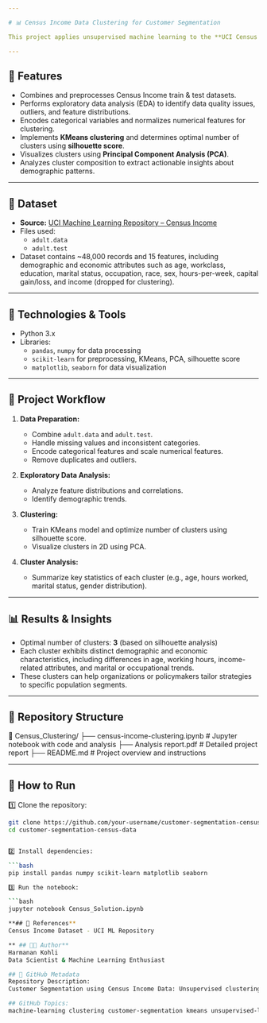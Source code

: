 ```yaml
---

# 📊 Census Income Data Clustering for Customer Segmentation

This project applies unsupervised machine learning to the **UCI Census Income dataset**, using clustering techniques to segment the US population into meaningful demographic groups. These insights can inform targeted marketing strategies and socio-economic policy decisions.

---
```


## 🚀 Features

* Combines and preprocesses Census Income train & test datasets.
* Performs exploratory data analysis (EDA) to identify data quality issues, outliers, and feature distributions.
* Encodes categorical variables and normalizes numerical features for clustering.
* Implements **KMeans clustering** and determines optimal number of clusters using **silhouette score**.
* Visualizes clusters using **Principal Component Analysis (PCA)**.
* Analyzes cluster composition to extract actionable insights about demographic patterns.

---

## 📂 Dataset

* **Source:** [UCI Machine Learning Repository – Census Income](https://archive.ics.uci.edu/ml/datasets/Census+Income)
* Files used:
  * `adult.data`
  * `adult.test`
* Dataset contains ~48,000 records and 15 features, including demographic and economic attributes such as age, workclass, education, marital status, occupation, race, sex, hours-per-week, capital gain/loss, and income (dropped for clustering).

---

## 🧰 Technologies & Tools

* Python 3.x
* Libraries:
  * `pandas`, `numpy` for data processing
  * `scikit-learn` for preprocessing, KMeans, PCA, silhouette score
  * `matplotlib`, `seaborn` for data visualization

---

## 📝 Project Workflow

1. **Data Preparation:**
   * Combine `adult.data` and `adult.test`.
   * Handle missing values and inconsistent categories.
   * Encode categorical features and scale numerical features.
   * Remove duplicates and outliers.

2. **Exploratory Data Analysis:**
   * Analyze feature distributions and correlations.
   * Identify demographic trends.

3. **Clustering:**
   * Train KMeans model and optimize number of clusters using silhouette score.
   * Visualize clusters in 2D using PCA.

4. **Cluster Analysis:**
   * Summarize key statistics of each cluster (e.g., age, hours worked, marital status, gender distribution).

---

## 📊 Results & Insights

* Optimal number of clusters: **3** (based on silhouette analysis)
* Each cluster exhibits distinct demographic and economic characteristics, including differences in age, working hours, income-related attributes, and marital or occupational trends.
* These clusters can help organizations or policymakers tailor strategies to specific population segments.

---

## 📎 Repository Structure

📁 Census_Clustering/
├── census-income-clustering.ipynb # Jupyter notebook with code and analysis
├── Analysis report.pdf # Detailed project report
├── README.md # Project overview and instructions


---

## 📜 How to Run

1️⃣ Clone the repository:

```bash
git clone https://github.com/your-username/customer-segmentation-census-data.git
cd customer-segmentation-census-data


2️⃣ Install dependencies:

```bash
pip install pandas numpy scikit-learn matplotlib seaborn

3️⃣ Run the notebook:

```bash
jupyter notebook Census_Solution.ipynb

**## 📖 References**
Census Income Dataset - UCI ML Repository

** ## 👨‍💻 Author**
Harmanan Kohli
Data Scientist & Machine Learning Enthusiast

## 📌 GitHub Metadata
Repository Description:
Customer Segmentation using Census Income Data: Unsupervised clustering with KMeans and PCA to reveal demographic patterns.

## GitHub Topics:
machine-learning clustering customer-segmentation kmeans unsupervised-learning pca data-analysis census-data python scikit-learn

